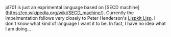 pl701 is just an exprimental language based on [SECD machine] (https://en.wikipedia.org/wiki/SECD_machine/).
Currently the impelmentation follows very closely to Peter Henderson's [Lispkit Lisp](https://en.wikipedia.org/wiki/Lispkit_Lisp).
I don't know what kind of language I want it to be. In fact, I have no idea what I am doing... 
